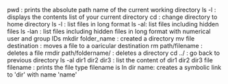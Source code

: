 pwd : prints the absolute path name of the current working directory
ls -l : displays the contents list of your current directory
cd : change directory to home directory
ls -l : list files in long format
ls -al: list files including hidden files
ls -lan : list files including hidden files in long format with numerical user and group IDs
mkdir folder_name : created a directory
mv file destination : moves a file to a oaricular destination
rm path/filename : deletes a file
rmdir path/foldername/ : deletes a directory
cd ../ : go back to previous directory
ls -al dir1 dir2 dir3 : list the content of dir1 dir2 dir3
file filename : prints the file type filename is
ln dir name: creates a symbolic link to 'dir' with name 'name'
